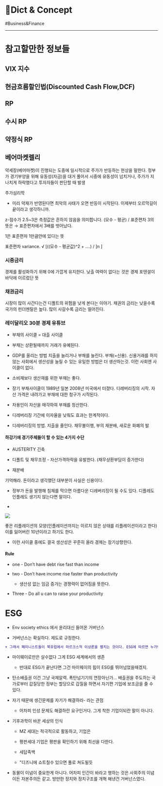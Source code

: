 # 🧩Dict & Concept

#Business&Finance

---

# 참고할만한 정보들

## VIX 지수

## 현금흐름할인법(Discounted Cash Flow,DCF)

## RP

## 수시 RP

## 약정식 RP

## 베어마켓렐리

약세장(베어마켓)이 진행되는 도중에 일시적으로 주가가 반등하는 현상을 말한다. 정부가 경기부양을 위해 유동성(자금)을 대거 풀어서 시중에 유동성이 넘치거나, 주가가 지나치게 하락했다고 투자자들이 판단할 때 발생



주가심리학

* 미리 악재가 반영된다면 최악의 사태가 오면 반등이 시작된다. 이제부터 오르막길이 끝이라고 생각하니까.





z-점수가  2.5~3은 측정값은 흔하지 않음을 의미합니다. (모수 - 평균) / 표준편차  3의 뜻은 → 표준편차에서 3배를 벗어났다.

1은 표준편차 1만큼안에 있다는 뜻

표준편차 variance.  √ [((모수 - 평균값)^2 + ….) / ]n ]



### 시중금리

경제를 활성화하기 위해 0에 가깝게 유지한다. 낮출 여력이 없다는 것은 경제 포텐셜이 바닥에 이르렀단 뜻

### 채권금리

시장이 많이 사간다는건 디폴트의 위험을 낮게 본다는 이야기. 채권의 금리는 낮을수록 국가의 펀더멘탈은 높다. 많이 사갈수록 금리는 떨어진다.



### 레이달리오 30분 경제 유튜브

* 부채의 사이클 = 대출 사이클

* 부채는 상환될때까지 거래가 유예된다.

* GDP를 올리는 방법 지출을 늘리거나 부채를 늘린다. 부채(=신용). 신용거래를 하지 않는 사회에서 생산성을 늘릴 수 있는 유일한 방법은 더 생산하는것. 이런 사회엔 사이클이 없다.

* 소비재보다 생산재를 위한 부채는 좋다.

* 장기 부채사이클이 1989년 일본 2008년 미국에서 터졌다. 디레버리징의 시작. 자산 가격은 내려가고 부채에 대한 청구가 시작된다.

* 차용인이 자산을 매각하여 부채를 청산한다.  

* 디레버리징 기간에 이자율을 낮춰도 효과는 한계적이다. 

* 디레버리징의 방법. 지출을 줄인다. 채무불이행, 부의 재분배, 새로운 화폐의 발

#### 하강기에 경기주체들이 할 수 있는 4가지 수단

* AUSTERITY 긴축

* 디폴트 및 채무조정 - 자산가격하락을 유발한다. (채무상환부담이 증가한다) 

* 재분배 

기억해라. 돈이라고 생각했던 대부분이 사실은 신용이다. 

* 정부가 돈을 발행해 침체를 막으면 아름다운 디레버리징이 될 수도 있다.  디플레도 인플레도  생기지 않는다면 말이다. 

* 

![](/BearImages/CFF3FE8A-84A3-4E06-A9E2-9D831AB83095-11497-000007576E0FE6B2_F6BF2B81-EA60-441F-B52D-F762770D5F29.png)

좋은 리플레이션의 모양(인플레이션까지는 이르지 않은 상태를 리플레이션이라고 한다) 이를 잃어버린 10년이라고 하기도 한다.

* 이런 사이클 중에도 결국 생산성은 꾸준히 올라 경제는  장기상향한다.



#### Rule 

* one - Don’t have debt rise fast than income 

* two - Don’t have income rise faster than productivity

	* 생산성 없는 임금 증가는 경쟁력이 없어짐을 뜻한다.

* Three - Do all u can to raise your productivity





# ESG

* Env society ethics 에서 윤리대신 들어온 거버넌스

* 거버넌스는 확실하다. 제도로 규정한다. 
```diff
+ 그래서 페미니스트들이 북유럽에서 마르크스적 이상론을 펼치는 것이다. ESG에 따르면 누가봐도 좋은 기업이 되야하니 할당을 해야한다.
```


* 마이웨이로만은 살수없다 그게 ESG 세계에서의 생존

	* 반대로 ESG가 끝난다면 그건 마이웨이의 힘이 ESG를 뛰어넘었을때겠지.

* 탄소배출권 이건 그냥 국제알력. 폭탄넘기기의 연장아닌가... 배출권을 주도하는 국가로부터 갑질당한 정부는 할당으로 갑질을 하면서 자기편 기업에 보조금을 줄 수 있다.

* 자기 때문에 생긴문제를 자기가 해결하라- 라는 관점

	* 어차피 인성 문제도 해결하란 요구인거다. 그게 착한 기업이되란 말이 아니다.

* 기후과학이 바꾼 세상의 인식

	* MZ 세대는 적극적으로 활동하고, 기업은 

	* 평판세대 기업은 평판을 확인하기 위해 최선을 다한다.

	* 세답족백

	* "디즈니에 쇼트칠수 있으면 풀로 쳐도될듯

* 동물이 이념이 중요한게 아니다. 어차피 인간이 바라고 행하는 것은 사회주의 이념이든 자본주의든 같고. 방만한 정치와 정치구조를 개혁 해낸건 거버넌스였다.